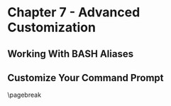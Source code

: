# Chapter 7 - Advanced Customization

## Working With BASH Aliases

## Customize Your Command Prompt

\pagebreak

